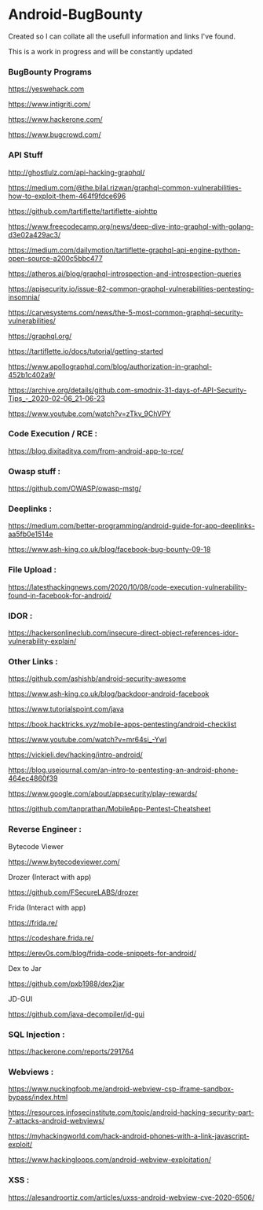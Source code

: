 # Android-BugBounty
<p>Created so I can collate all the usefull information and links I've found.</p> 
<p>This is a work in progress and will be constantly updated</p>

### BugBounty Programs

https://yeswehack.com

https://www.intigriti.com/

https://www.hackerone.com/

https://www.bugcrowd.com/

### API Stuff

http://ghostlulz.com/api-hacking-graphql/

https://medium.com/@the.bilal.rizwan/graphql-common-vulnerabilities-how-to-exploit-them-464f9fdce696

https://github.com/tartiflette/tartiflette-aiohttp

https://www.freecodecamp.org/news/deep-dive-into-graphql-with-golang-d3e02a429ac3/

https://medium.com/dailymotion/tartiflette-graphql-api-engine-python-open-source-a200c5bbc477

https://atheros.ai/blog/graphql-introspection-and-introspection-queries

https://apisecurity.io/issue-82-common-graphql-vulnerabilities-pentesting-insomnia/

https://carvesystems.com/news/the-5-most-common-graphql-security-vulnerabilities/

https://graphql.org/

https://tartiflette.io/docs/tutorial/getting-started

https://www.apollographql.com/blog/authorization-in-graphql-452b1c402a9/

https://archive.org/details/github.com-smodnix-31-days-of-API-Security-Tips_-_2020-02-06_21-06-23

https://www.youtube.com/watch?v=zTkv_9ChVPY

### Code Execution / RCE :

https://blog.dixitaditya.com/from-android-app-to-rce/


### Owasp stuff :

https://github.com/OWASP/owasp-mstg/

### Deeplinks : 

https://medium.com/better-programming/android-guide-for-app-deeplinks-aa5fb0e1514e

https://www.ash-king.co.uk/blog/facebook-bug-bounty-09-18

### File Upload :

https://latesthackingnews.com/2020/10/08/code-execution-vulnerability-found-in-facebook-for-android/
 
### IDOR :

https://hackersonlineclub.com/insecure-direct-object-references-idor-vulnerability-explain/

### Other Links :

https://github.com/ashishb/android-security-awesome

https://www.ash-king.co.uk/blog/backdoor-android-facebook

https://www.tutorialspoint.com/java

https://book.hacktricks.xyz/mobile-apps-pentesting/android-checklist

https://www.youtube.com/watch?v=mr64si_-YwI

https://vickieli.dev/hacking/intro-android/

https://blog.usejournal.com/an-intro-to-pentesting-an-android-phone-464ec4860f39

https://www.google.com/about/appsecurity/play-rewards/

https://github.com/tanprathan/MobileApp-Pentest-Cheatsheet

### Reverse Engineer :

Bytecode Viewer

https://www.bytecodeviewer.com/

Drozer (Interact with app)

https://github.com/FSecureLABS/drozer

Frida (Interact with app)

https://frida.re/

https://codeshare.frida.re/

https://erev0s.com/blog/frida-code-snippets-for-android/

Dex to Jar

https://github.com/pxb1988/dex2jar

JD-GUI 

https://github.com/java-decompiler/jd-gui



### SQL Injection :

https://hackerone.com/reports/291764

### Webviews :

https://www.nuckingfoob.me/android-webview-csp-iframe-sandbox-bypass/index.html

https://resources.infosecinstitute.com/topic/android-hacking-security-part-7-attacks-android-webviews/

https://myhackingworld.com/hack-android-phones-with-a-link-javascript-exploit/

https://www.hackingloops.com/android-webview-exploitation/

### XSS :

https://alesandroortiz.com/articles/uxss-android-webview-cve-2020-6506/
